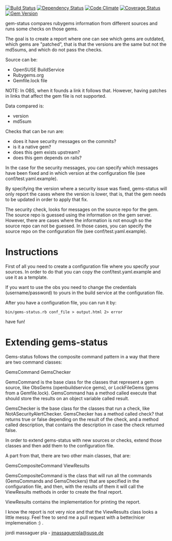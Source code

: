[![Build Status](https://travis-ci.org/jordimassaguerpla/gems-status.png)](https://travis-ci.org/jordimassaguerpla/gems-status)
[![Dependency Status](https://gemnasium.com/jordimassaguerpla/gems-status.png)](https://gemnasium.com/jordimassaguerpla/gems-status)
[![Code Climate](https://codeclimate.com/github/jordimassaguerpla/gems-status.png)](https://codeclimate.com/github/jordimassaguerpla/gems-status)
[![Coverage Status](https://coveralls.io/repos/jordimassaguerpla/gems-status/badge.png?branch=master)](https://coveralls.io/r/jordimassaguerpla/gems-status)
[![Gem Version](https://badge.fury.io/rb/gems-status.png)](http://badge.fury.io/rb/gems-status)

gem-status compares rubygems information from different sources and runs some checks on those gems.

The goal is to create a report where one can see which gems are outdated, which gems are "patched", 
that is that the versions are the same but not the md5sums, and which do not pass the checks.

Source can be:

- OpenSUSE BuildService
- Rubygems.org
- Gemfile.lock file

NOTE: In OBS, when it founds a link it follows that. However, having patches in links that affect the gem file is not supported.

Data compared is:

- version
- md5sum

Checks that can be run are:

- does it have security messages on the commits?
- is it a native gem?
- does this gem exists upstream?
- does this gem depends on rails?

In the case for the security messages, you can specify which messages have been fixed and in which version at the configuration file (see conf/test.yaml.example).

By specifying the version where a security issue was fixed, gems-status will only report the cases where the version is lower, that is, that the gem needs to be updated in order to apply that fix.

The security check, looks for messages on the source repo for the gem. The source repo is guessed using the information on the gem server. However, there are cases where the information is not enough so the source repo can not be guessed. In those cases, you can specify the source repo on the configuration file (see conf/test.yaml.example).


# Instructions

First of all you need to create a configuration file where you specify your sources.
In order to do that you can copy the conf/test.yaml.example and use it as a template.

If you want to use the obs you need to change the credentials (username/password)
 to yours in the build service at the configuration file.

After you have a configuration file, you can run it by:

`bin/gems-status.rb conf_file > output.html 2> error`

have fun!


# Extending gems-status

Gems-status follows the composite command pattern in a way that there are two command classes:

GemsCommand
GemsChecker

GemsCommand is the base class for the classes that represent a gem source, like ObsGems (openbuildservice gems), or LockFileGems (gems from a Gemfile.lock). GemsCommand has a method called execute that should store the results on an object variable called result. 

GemsChecker is the base class for the classes that run a check, like NotASecurityAlertChecker. GemsChecker has a method called check? that returns true or false depending on the result of the check, and a method called description, that contains the description in case the check returned false.

In order to extend gems-status with new sources or checks, extend those classes and then add them to the configuration file.

A part from that, there are two other main classes, that are:

GemsCompositeCommand
ViewResults

GemsCompositeCommand is the class that will run all the commands (GemsCommands and GemsCheckers) that are specified in the configuration file, and then, with the results of them it will call the ViewResults methods in order to create the final report.

ViewResults contains the implementation for printing the report. 

I know the report is not very nice and that the ViewResults class looks a little messy. Feel free to send me a pull request with a better/nicer implemenation :) .

jordi massaguer pla - jmassaguerpla@suse.de

